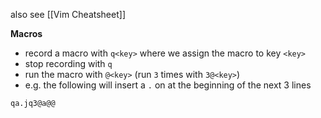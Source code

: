 also see [[Vim Cheatsheet]]

**Macros**
- record a macro with `q<key>` where we assign the macro to key `<key>`
- stop recording with `q`
- run the macro with `@<key>` (run `3` times with `3@<key>`)
- e.g. the following will insert a `.` on at the beginning of the next 3 lines
```
qa.jq3@a@@
```